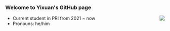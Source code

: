 ### Welcome to Yixuan's GitHub page


<img align="right" src="https://github-readme-stats.vercel.app/api?username=Yixuan-Shen&theme=tokyonight" />

- Current student in PRI from 2021 ~ now
- Pronouns: he/him

<!--
**Yixuan-Shen/Yixuan-Shen** is a ✨ _special_ ✨ repository because its `README.md` (this file) appears on your GitHub profile.

Here are some ideas to get you started:

- 🔭 I’m currently working on ...
- 🌱 I’m currently learning ...
- 👯 I’m looking to collaborate on ...
- 🤔 I’m looking for help with ...
- 💬 Ask me about ...
- 📫 How to reach me: ...
- 😄 Pronouns: ...
- ⚡ Fun fact: ...
-->

